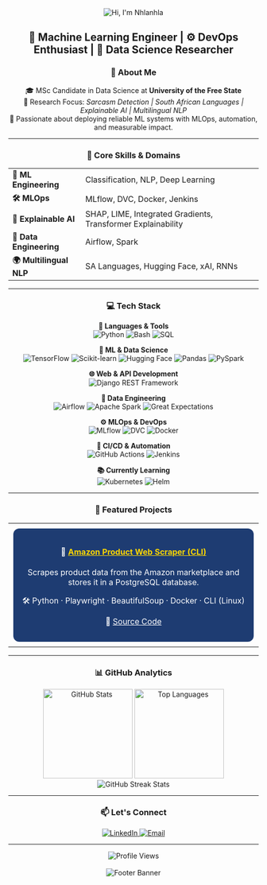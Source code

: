 <!-- Header Banner -->
<div align="center">
  <img src="https://capsule-render.vercel.app/api?type=waving&color=gradient&customColorList=6,11,20&height=180&section=header&text=Hi,%20I'm%20Nhlanhla%20👋&fontSize=42&fontColor=fff&animation=twinkling&fontAlignY=32" alt="Hi, I'm Nhlanhla"/>
</div>

<!-- Title -->
<h2 align="center">🤖 Machine Learning Engineer | ⚙️ DevOps Enthusiast | 🔬 Data Science Researcher</h2>

<!-- About Me -->
<h3 align="center">👤 About Me</h3>
<p align="center">
  🎓 MSc Candidate in Data Science at <strong>University of the Free State</strong><br>
  🧪 Research Focus: <em>Sarcasm Detection | South African Languages | Explainable AI | Multilingual NLP</em><br>
  🚀 Passionate about deploying reliable ML systems with MLOps, automation, and measurable impact.
</p>

<hr>

<!-- Skills & Domains -->
<h3 align="center">🧠 Core Skills & Domains</h3>
<div align="center">
  <table>
    <tbody>
      <tr>
        <td><strong>🤖 ML Engineering</strong></td>
        <td>Classification, NLP, Deep Learning</td>
      </tr>
      <tr>
        <td><strong>🛠️ MLOps</strong></td>
        <td>MLflow, DVC, Docker, Jenkins</td>
      </tr>
      <tr>
        <td><strong>🧩 Explainable AI</strong></td>
        <td>SHAP, LIME, Integrated Gradients, Transformer Explainability</td>
      </tr>
      <tr>
        <td><strong>🔄 Data Engineering</strong></td>
        <td>Airflow, Spark</td>
      </tr>
      <tr>
        <td><strong>🌍 Multilingual NLP</strong></td>
        <td>SA Languages, Hugging Face, xAI, RNNs</td>
      </tr>
    </tbody>
  </table>
</div>

<hr>

<!-- Tech Stack Section -->
<h3 align="center">💻 Tech Stack</h3>

<p align="center">
  <strong>🧠 Languages & Tools</strong><br>
  <img src="https://img.shields.io/badge/Python-3776AB?style=for-the-badge&logo=python&logoColor=white" alt="Python"/>
  <img src="https://img.shields.io/badge/Bash-4EAA25?style=for-the-badge&logo=gnu-bash&logoColor=white" alt="Bash"/>
  <img src="https://img.shields.io/badge/SQL-003B57?style=for-the-badge&logo=postgresql&logoColor=white" alt="SQL"/>
</p>

<p align="center">
  <strong>🤖 ML & Data Science</strong><br>
  <img src="https://img.shields.io/badge/TensorFlow-FF6F00?style=for-the-badge&logo=tensorflow&logoColor=white" alt="TensorFlow"/>
  <img src="https://img.shields.io/badge/Scikit--Learn-F7931E?style=for-the-badge&logo=scikit-learn&logoColor=white" alt="Scikit-learn"/>
  <img src="https://img.shields.io/badge/Hugging%20Face-FFD21E?style=for-the-badge&logo=huggingface&logoColor=black" alt="Hugging Face"/>
  <img src="https://img.shields.io/badge/Pandas-150458?style=for-the-badge&logo=pandas&logoColor=white" alt="Pandas"/>
  <img src="https://img.shields.io/badge/PySpark-E25A1C?style=for-the-badge&logo=apache-spark&logoColor=white" alt="PySpark"/>
</p>

<p align="center">
  <strong>🌐 Web & API Development</strong><br>
  <img src="https://img.shields.io/badge/Django%20REST-092E20?style=for-the-badge&logo=django&logoColor=white" alt="Django REST Framework"/>
</p>

<p align="center">
  <strong>🔄 Data Engineering</strong><br>
  <img src="https://img.shields.io/badge/Airflow-017CEE?style=for-the-badge&logo=apache-airflow&logoColor=white" alt="Airflow"/>
  <img src="https://img.shields.io/badge/Apache%20Spark-E25A1C?style=for-the-badge&logo=apache-spark&logoColor=white" alt="Apache Spark"/>
<!--   <img src="https://img.shields.io/badge/Kafka-231F20?style=for-the-badge&logo=apache-kafka&logoColor=white" alt="Kafka"/> -->
<!--   <img src="https://img.shields.io/badge/dbt-FF694B?style=for-the-badge&logo=dbt&logoColor=white" alt="dbt"/> -->
  <img src="https://img.shields.io/badge/Great%20Expectations-FF6B6B?style=for-the-badge&logo=data&logoColor=white" alt="Great Expectations"/>
</p>

<p align="center">
  <strong>⚙️ MLOps & DevOps</strong><br>
  <img src="https://img.shields.io/badge/MLflow-0194E2?style=for-the-badge&logo=mlflow&logoColor=white" alt="MLflow"/>
  <img src="https://img.shields.io/badge/DVC-945DD6?style=for-the-badge&logo=dvc&logoColor=white" alt="DVC"/>
  <img src="https://img.shields.io/badge/Docker-2496ED?style=for-the-badge&logo=docker&logoColor=white" alt="Docker"/>
</p>

<p align="center">
  <strong>🚀 CI/CD & Automation</strong><br>
  <img src="https://img.shields.io/badge/GitHub%20Actions-2088FF?style=for-the-badge&logo=github-actions&logoColor=white" alt="GitHub Actions"/>
<!--   <img src="https://img.shields.io/badge/GitLab%20CI-FCA326?style=for-the-badge&logo=gitlab&logoColor=white" alt="GitLab CI"/> -->
  <img src="https://img.shields.io/badge/Jenkins-D24939?style=for-the-badge&logo=jenkins&logoColor=white" alt="Jenkins"/>
</p>

<p align="center">
  <strong>📚 Currently Learning</strong><br>
  <img src="https://img.shields.io/badge/Kubernetes-326CE5?style=for-the-badge&logo=kubernetes&logoColor=white" alt="Kubernetes"/>
  <img src="https://img.shields.io/badge/Helm-0F1689?style=for-the-badge&logo=helm&logoColor=white" alt="Helm"/>
</p>


<hr>

<!-- Featured Projects -->
<h3 align="center">📂 Featured Projects</h3>
<div align="center">
  <table>
    <tr>
         <td style="width: 33%; padding: 10px;">
            <div style="background:#1e3c72; border-radius:12px; padding:15px; color:white;">
              <h4 align="center">🤖 <a href="https://github.com/codewithbab015/amazon-scraper-cli" style="color:#ffd700;">Amazon Product Web Scraper (CLI)</a></h4>
              <p align="center">Scrapes product data from the Amazon marketplace and stores it in a PostgreSQL database.</p>
              <p align="center">🛠️ Python · Playwright · BeautifulSoup · Docker · CLI (Linux)</p>
              <p align="center">🔗 <a href="https://github.com/codewithbab015/amazon-scraper-cli" style="color:white;">Source Code</a></p>
            </div>
        </td>

<!--       <td style="width: 33%; padding: 10px;">
        <div style="background:#4facfe; border-radius:12px; padding:15px; color:white;">
          <h4 align="center">🔄 <a href="https://github.com/codewithbab015/etl-pipeline-multilingual" style="color:#ffd700;">Multilingual ETL Pipeline</a></h4>
          <p align="center">Airflow pipeline for multilingual NLP workflows</p>
          <p align="center">🛠️ Airflow · Spark · dbt · PostgreSQL</p>
          <p align="center">🔗 <a href="https://github.com/codewithbab015/etl-pipeline-multilingual" style="color:white;">Source Code</a></p>
        </div>
      </td>
      <td style="width: 33%; padding: 10px;">
        <div style="background:#43e97b; border-radius:12px; padding:15px; color:white;">
          <h4 align="center">🌍 <a href="https://github.com/codewithbab015/sentiment-sa-languages" style="color:#ffd700;">Multilingual Sentiment</a></h4>
          <p align="center">SA language sentiment analysis with xAI</p>
          <p align="center">🛠️ Hugging Face · TensorFlow · SHAP</p>
          <p align="center">🔗 <a href="https://github.com/codewithbab015/sentiment-sa-languages" style="color:white;">Source Code</a></p>
        </div>
      </td>
    </tr>
    <tr>
      <td colspan="3" style="padding: 10px;">
        <div style="background:#f093fb; border-radius:12px; padding:15px; color:white;">
          <h4 align="center">📈 <a href="https://github.com/codewithbab015/realtime-ml-api" style="color:#ffd700;">Real-time ML API</a></h4>
          <p align="center">FastAPI service for inference with monitoring & CI/CD</p>
          <p align="center">🛠️ FastAPI · Redis · Prometheus · Jenkins</p>
          <p align="center">🔗 <a href="https://github.com/codewithbab015/realtime-ml-api" style="color:white;">Source Code</a></p>
        </div>
      </td>
    </tr> -->
  </table>
</div>

<hr>

<!-- GitHub Stats -->
<h3 align="center">📊 GitHub Analytics</h3>
<div align="center">
  <img height="180em" src="https://github-readme-stats.vercel.app/api?username=codewithbab015&show_icons=true&theme=tokyonight&include_all_commits=true&count_private=true" alt="GitHub Stats"/>
  <img height="180em" src="https://github-readme-stats.vercel.app/api/top-langs/?username=codewithbab015&layout=compact&langs_count=8&theme=tokyonight" alt="Top Languages"/>
  <br>
  <img src="https://github-readme-streak-stats.herokuapp.com/?user=codewithbab015&theme=tokyonight" alt="GitHub Streak Stats"/>
</div>

<hr>

<!-- Connect Section -->
<h3 align="center">📫 Let's Connect</h3>
<div align="center">
<!--   <a href="https://yourportfolio.com" target="_blank">
    <img src="https://img.shields.io/badge/-Portfolio-000000?style=for-the-badge&logo=vercel&logoColor=white" alt="Portfolio"/>
  </a> -->
  <a href="https://www.linkedin.com/in/nhlanhla-baloyi-854933142/" target="_blank">
    <img src="https://img.shields.io/badge/-LinkedIn-0077B5?style=for-the-badge&logo=linkedin&logoColor=white" alt="LinkedIn"/>
  </a>
  <a href="mailto:tekgameus@gmail.com">
    <img src="https://img.shields.io/badge/-Email-D14836?style=for-the-badge&logo=gmail&logoColor=white" alt="Email"/>
  </a>
<!--   <a href="https://medium.com/@yourprofile" target="_blank">
    <img src="https://img.shields.io/badge/-Medium-12100E?style=for-the-badge&logo=medium&logoColor=white" alt="Medium"/>
  </a> -->
</div>

<hr>

<!-- Footer Banner -->
<div align="center">
  <img src="https://komarev.com/ghpvc/?username=codewithbab015&color=blueviolet&style=for-the-badge&label=Profile+Views" alt="Profile Views"/>
  <br><br>
  <img src="https://capsule-render.vercel.app/api?type=waving&color=gradient&customColorList=6,11,20&height=120&section=footer" alt="Footer Banner"/>
</div>
